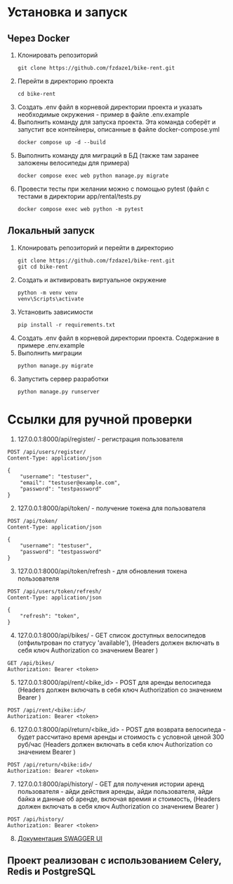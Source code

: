 # Установка и запуск 
## Через Docker 
1) Клонировать репозиторий
   ```
   git clone https://github.com/fzdaze1/bike-rent.git
   ```
2) Перейти в директорию проекта
   ```
   cd bike-rent
   ``` 
3) Создать .env файл в корневой директории проекта и указать необходимые окружения - пример в файле .env.example
4) Выполнить команду для запуска проекта. Эта команда соберёт и запустит все контейнеры, описанные в файле docker-compose.yml 
   ```
   docker compose up -d --build
   ```
5) Выполнить команду для миграций в БД (также там заранее заложены велосипеды для примера)
   ```
   docker compose exec web python manage.py migrate
   ```
6) Провести тесты при желании можно с помощью pytest (файл с тестами в директории app/rental/tests.py
   ```
   docker compose exec web python -m pytest
   ```
## Локальный запуск
1) Клонировать репозиторий и перейти в директорию
   ```
   git clone https://github.com/fzdaze1/bike-rent.git
   git cd bike-rent
   ```
2) Создать и активировать виртуальное окружение
   ```
   python -m venv venv
   venv\Scripts\activate
   ```
3) Установить зависимости
   ```
   pip install -r requirements.txt
   ```
4) Создать .env файл в корневой директории проекта. Содержание в примере .env.example
5) Выполнить миграции
   ```
   python manage.py migrate
   ```
6) Запустить сервер разработки
   ```
   python manage.py runserver
   ```
# Ссылки для ручной проверки
1) 127.0.0.1:8000/api/register/ - регистрация пользователя
```http
POST /api/users/register/
Content-Type: application/json

{
    "username": "testuser",
    "email": "testuser@example.com",
    "password": "testpassword"
}
```
2) 127.0.0.1:8000/api/token/ - получение токена для пользователя
```http
POST /api/token/
Content-Type: application/json

{
    "username": "testuser",
    "password": "testpassword"
}
```
3) 127.0.0.1:8000/api/token/refresh - для обновления токена пользователя
```http
POST /api/users/token/refresh/
Content-Type: application/json

{
    "refresh": "token",
}
```
4) 127.0.0.1:8000/api/bikes/ - GET список доступных велосипедов (отфильтрован по статусу 'available'), (Headers должен включать в себя ключ Authorization со значением Bearer <token>)
```http
GET /api/bikes/
Authorization: Bearer <token>
```
5) 127.0.0.1:8000/api/rent/<bike_id> - POST для аренды велосипеда (Headers должен включать в себя ключ Authorization со значением Bearer <token>)
```http
POST /api/rent/<bike:id>/
Authorization: Bearer <token>
```
6) 127.0.0.1:8000/api/return/<bike_id> - POST для возврата велосипеда - будет рассчитано время аренды и стоимость с условной ценой 300 руб/час (Headers должен включать в себя ключ Authorization со значением Bearer <token>)
```http
POST /api/return/<bike:id>/
Authorization: Bearer <token>
```
7) 127.0.0.1:8000/api/history/ - GET для получения истории аренд пользователя - айди действия аренды, айди пользователя, айди байка и данные об аренде, включая времия и стоимость, (Headers должен включать в себя ключ Authorization со значением Bearer <token>)
```http
POST /api/history/
Authorization: Bearer <token>
```
8) [Документация SWAGGER UI](127.0.0.1:8000/api/docs/)
## Проект реализован с использованием Celery, Redis и PostgreSQL



